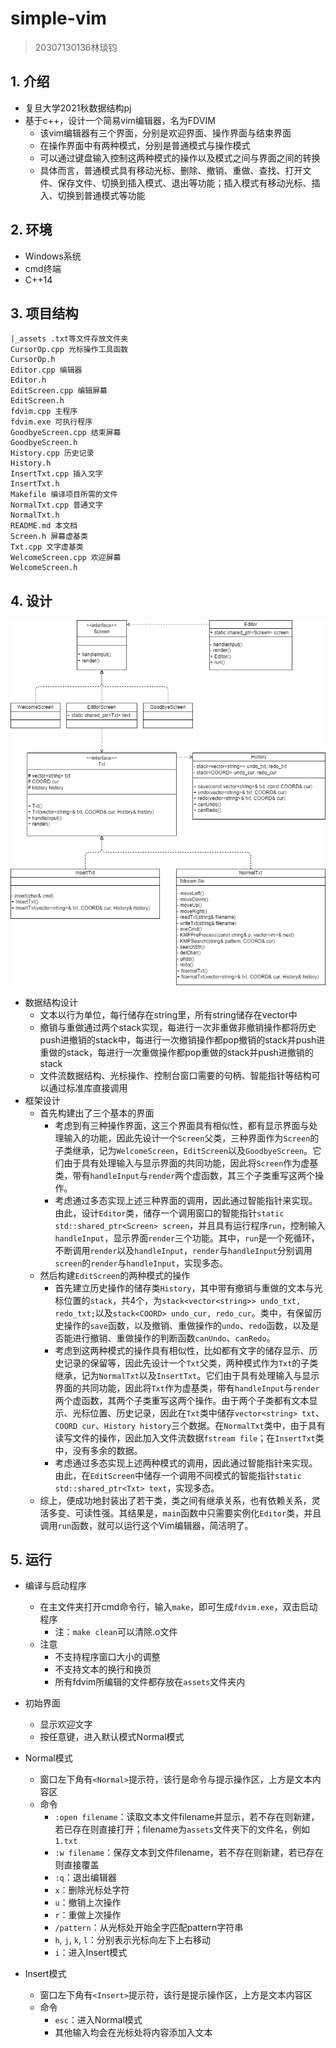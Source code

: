 # simple-vim

> 20307130136林琰钧

## 1. 介绍

- 复旦大学2021秋数据结构pj
- 基于c++，设计一个简易vim编辑器，名为FDVIM
  - 该vim编辑器有三个界面，分别是欢迎界面、操作界面与结束界面
  - 在操作界面中有两种模式，分别是普通模式与操作模式
  - 可以通过键盘输入控制这两种模式的操作以及模式之间与界面之间的转换
  - 具体而言，普通模式具有移动光标、删除、撤销、重做、查找、打开文件、保存文件、切换到插入模式、退出等功能；插入模式有移动光标、插入、切换到普通模式等功能

## 2. 环境

- Windows系统
- cmd终端
- C++14

## 3. 项目结构

``` plain
|_assets .txt等文件存放文件夹
CursorOp.cpp 光标操作工具函数
CursorOp.h
Editor.cpp 编辑器
Editor.h
EditScreen.cpp 编辑屏幕
EditScreen.h
fdvim.cpp 主程序
fdvim.exe 可执行程序
GoodbyeScreen.cpp 结束屏幕
GoodbyeScreen.h
History.cpp 历史记录
History.h
InsertTxt.cpp 插入文字
InsertTxt.h
Makefile 编译项目所需的文件
NormalTxt.cpp 普通文字
NormalTxt.h
README.md 本文档
Screen.h 屏幕虚基类
Txt.cpp 文字虚基类
WelcomeScreen.cpp 欢迎屏幕
WelcomeScreen.h
```

## 4. 设计

![UML](assets/UML.png)

- 数据结构设计
  - 文本以行为单位，每行储存在string里，所有string储存在vector中
  - 撤销与重做通过两个stack实现，每进行一次非重做非撤销操作都将历史push进撤销的stack中，每进行一次撤销操作都pop撤销的stack并push进重做的stack，每进行一次重做操作都pop重做的stack并push进撤销的stack
  - 文件流数据结构、光标操作、控制台窗口需要的句柄、智能指针等结构可以通过标准库直接调用
- 框架设计
  - 首先构建出了三个基本的界面
    - 考虑到有三种操作界面，这三个界面具有相似性，都有显示界面与处理输入的功能，因此先设计一个`Screen`父类，三种界面作为`Screen`的子类继承，记为`WelcomeScreen`，`EditScreen`以及`GoodbyeScreen`。它们由于具有处理输入与显示界面的共同功能，因此将`Screen`作为虚基类，带有`handleInput`与`render`两个虚函数，其三个子类重写这两个操作。
    - 考虑通过多态实现上述三种界面的调用，因此通过智能指针来实现。由此，设计`Editor`类，储存一个调用窗口的智能指针`static std::shared_ptr<Screen> screen`，并且具有运行程序`run`，控制输入`handleInput`，显示界面`render`三个功能。其中，`run`是一个死循环，不断调用`render`以及`handleInput`，`render`与`handleInput`分别调用`screen`的`render`与`handleInput`，实现多态。
  - 然后构建`EditScreen`的两种模式的操作
    - 首先建立历史操作的储存类`History`，其中带有撤销与重做的文本与光标位置的`stack`，共4个，为`stack<vector<string>> undo_txt, redo_txt;`以及`stack<COORD> undo_cur, redo_cur`。类中，有保留历史操作的`save`函数，以及撤销、重做操作的`undo`、`redo`函数，以及是否能进行撤销、重做操作的判断函数`canUndo`、`canRedo`。
    - 考虑到这两种模式的操作具有相似性，比如都有文字的储存显示、历史记录的保留等，因此先设计一个`Txt`父类，两种模式作为`Txt`的子类继承，记为`NormalTxt`以及`InsertTxt`。它们由于具有处理输入与显示界面的共同功能，因此将`Txt`作为虚基类，带有`handleInput`与`render`两个虚函数，其两个子类重写这两个操作。由于两个子类都有文本显示、光标位置、历史记录，因此在`Txt`类中储存`vector<string> txt`、`COORD cur`、`History history`三个数据。在`NormalTxt`类中，由于具有读写文件的操作，因此加入文件流数据`fstream file`；在`InsertTxt`类中，没有多余的数据。
    - 考虑通过多态实现上述两种模式的调用，因此通过智能指针来实现。由此，在`EditScreen`中储存一个调用不同模式的智能指针`static std::shared_ptr<Txt> text`，实现多态。
  - 综上，便成功地封装出了若干类，类之间有继承关系，也有依赖关系，灵活多变、可读性强。其结果是，`main`函数中只需要实例化`Editor`类，并且调用`run`函数，就可以运行这个Vim编辑器，简洁明了。

## 5. 运行

- 编译与启动程序

  - 在主文件夹打开cmd命令行，输入`make`，即可生成`fdvim.exe`，双击启动程序
    - 注：`make clean`可以清除.o文件
  - 注意
    - 不支持程序窗口大小的调整
    - 不支持文本的换行和换页
    - 所有fdvim所编辑的文件都存放在`assets`文件夹内

- 初始界面

  - 显示欢迎文字
  - 按任意键，进入默认模式Normal模式

- Normal模式

  - 窗口左下角有`<Normal>`提示符，该行是命令与提示操作区，上方是文本内容区
  - 命令
    - `:open filename`：读取文本文件filename并显示，若不存在则新建，若已存在则直接打开；filename为`assets`文件夹下的文件名，例如`1.txt`
    - `:w filename`：保存文本到文件filename，若不存在则新建，若已存在则直接覆盖
    - `:q`：退出编辑器
    - `x`：删除光标处字符
    - `u`：撤销上次操作
    - `r`：重做上次操作
    - `/pattern`：从光标处开始全字匹配pattern字符串
    - `h`, `j`, `k`, `l`：分别表示光标向左下上右移动
    - `i`：进入Insert模式

- Insert模式

  - 窗口左下角有`<Insert>`提示符，该行是提示操作区，上方是文本内容区
  - 命令
    - `esc`：进入Normal模式
    - 其他输入均会在光标处将内容添加入文本
